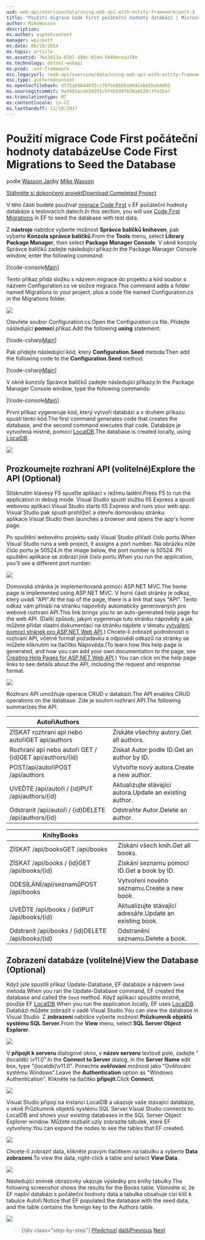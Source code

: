 ```yaml
---
uid: web-api/overview/data/using-web-api-with-entity-framework/part-3
title: "Použití migrace Code First počáteční hodnoty databázi | Microsoft Docs"
author: MikeWasson
description: 
ms.author: aspnetcontent
manager: wpickett
ms.date: 06/16/2014
ms.topic: article
ms.assetid: 76e2013a-65b7-488c-834d-9448ecea378e
ms.technology: dotnet-webapi
ms.prod: .net-framework
msc.legacyurl: /web-api/overview/data/using-web-api-with-entity-framework/part-3
msc.type: authoredcontent
ms.openlocfilehash: df75a69644033cc76fee86b5a9692ab65beb4d01
ms.sourcegitcommit: 9a9483aceb34591c97451997036a9120c3fe2baf
ms.translationtype: MT
ms.contentlocale: cs-CZ
ms.lasthandoff: 11/10/2017
---
```

<a name="use-code-first-migrations-to-seed-the-database"></a><span data-ttu-id="5d471-102">Použití migrace Code First počáteční hodnoty databáze</span><span class="sxs-lookup"><span data-stu-id="5d471-102">Use Code First Migrations to Seed the Database</span></span>
====================
<span data-ttu-id="5d471-103">podle [Wasson Jan](https://github.com/MikeWasson)</span><span class="sxs-lookup"><span data-stu-id="5d471-103">by [Mike Wasson](https://github.com/MikeWasson)</span></span>

[<span data-ttu-id="5d471-104">Stáhněte si dokončený projekt</span><span class="sxs-lookup"><span data-stu-id="5d471-104">Download Completed Project</span></span>](https://github.com/MikeWasson/BookService)

<span data-ttu-id="5d471-105">V této části budete používat [migrace Code First](https://msdn.microsoft.com/en-us/data/jj591621) v EF počáteční hodnoty databáze s testovacích datech.</span><span class="sxs-lookup"><span data-stu-id="5d471-105">In this section, you will use [Code First Migrations](https://msdn.microsoft.com/en-us/data/jj591621) in EF to seed the database with test data.</span></span>

<span data-ttu-id="5d471-106">Z **nástroje** nabídce vyberte možnost **Správce balíčků knihoven**, pak vyberte **Konzola správce balíčků**.</span><span class="sxs-lookup"><span data-stu-id="5d471-106">From the **Tools** menu, select **Library Package Manager**, then select **Package Manager Console**.</span></span> <span data-ttu-id="5d471-107">V okně konzoly Správce balíčků zadejte následující příkaz:</span><span class="sxs-lookup"><span data-stu-id="5d471-107">In the Package Manager Console window, enter the following command:</span></span>

[!code-console[Main](part-3/samples/sample1.cmd)]

<span data-ttu-id="5d471-108">Tento příkaz přidá složku s názvem migrace do projektu a kód soubor s názvem Configuration.cs ve složce migrace.</span><span class="sxs-lookup"><span data-stu-id="5d471-108">This command adds a folder named Migrations to your project, plus a code file named Configuration.cs in the Migrations folder.</span></span>

![](part-3/_static/image1.png)

<span data-ttu-id="5d471-109">Otevřete soubor Configuration.cs.</span><span class="sxs-lookup"><span data-stu-id="5d471-109">Open the Configuration.cs file.</span></span> <span data-ttu-id="5d471-110">Přidejte následující **pomocí** příkaz.</span><span class="sxs-lookup"><span data-stu-id="5d471-110">Add the following **using** statement.</span></span>

[!code-csharp[Main](part-3/samples/sample2.cs)]

<span data-ttu-id="5d471-111">Pak přidejte následující kód, který **Configuration.Seed** metoda:</span><span class="sxs-lookup"><span data-stu-id="5d471-111">Then add the following code to the **Configuration.Seed** method:</span></span>

[!code-csharp[Main](part-3/samples/sample3.cs)]

<span data-ttu-id="5d471-112">V okně konzoly Správce balíčků zadejte následující příkazy:</span><span class="sxs-lookup"><span data-stu-id="5d471-112">In the Package Manager Console window, type the following commands:</span></span>

[!code-console[Main](part-3/samples/sample4.cmd)]

<span data-ttu-id="5d471-113">První příkaz vygeneruje kód, který vytvoří databázi a v druhém příkazu spustí tento kód.</span><span class="sxs-lookup"><span data-stu-id="5d471-113">The first command generates code that creates the database, and the second command executes that code.</span></span> <span data-ttu-id="5d471-114">Databáze je vytvořená místně, pomocí [LocalDB](https://msdn.microsoft.com/en-us/library/hh510202.aspx).</span><span class="sxs-lookup"><span data-stu-id="5d471-114">The database is created locally, using [LocalDB](https://msdn.microsoft.com/en-us/library/hh510202.aspx).</span></span>

![](part-3/_static/image2.png)

## <a name="explore-the-api-optional"></a><span data-ttu-id="5d471-115">Prozkoumejte rozhraní API (volitelné)</span><span class="sxs-lookup"><span data-stu-id="5d471-115">Explore the API (Optional)</span></span>

<span data-ttu-id="5d471-116">Stisknutím klávesy F5 spusťte aplikaci v režimu ladění.</span><span class="sxs-lookup"><span data-stu-id="5d471-116">Press F5 to run the application in debug mode.</span></span> <span data-ttu-id="5d471-117">Visual Studio spustí službu IIS Express a spustí webovou aplikaci.</span><span class="sxs-lookup"><span data-stu-id="5d471-117">Visual Studio starts IIS Express and runs your web app.</span></span> <span data-ttu-id="5d471-118">Visual Studio pak spustí prohlížeč a otevře domovskou stránku aplikace.</span><span class="sxs-lookup"><span data-stu-id="5d471-118">Visual Studio then launches a browser and opens the app's home page.</span></span>

<span data-ttu-id="5d471-119">Po spuštění webového projektu sady Visual Studio přiřadí číslo portu.</span><span class="sxs-lookup"><span data-stu-id="5d471-119">When Visual Studio runs a web project, it assigns a port number.</span></span> <span data-ttu-id="5d471-120">Na obrázku níže číslo portu je 50524.</span><span class="sxs-lookup"><span data-stu-id="5d471-120">In the image below, the port number is 50524.</span></span> <span data-ttu-id="5d471-121">Při spuštění aplikace se zobrazí jiné číslo portu.</span><span class="sxs-lookup"><span data-stu-id="5d471-121">When you run the application, you'll see a different port number.</span></span>

![](part-3/_static/image3.png)

<span data-ttu-id="5d471-122">Domovská stránka je implementovaná pomocí ASP.NET MVC.</span><span class="sxs-lookup"><span data-stu-id="5d471-122">The home page is implemented using ASP.NET MVC.</span></span> <span data-ttu-id="5d471-123">V horní části stránky je odkaz, který uvádí "API".</span><span class="sxs-lookup"><span data-stu-id="5d471-123">At the top of the page, there is a link that says "API".</span></span> <span data-ttu-id="5d471-124">Tento odkaz vám přináší na stránku nápovědy automaticky generovaných pro webové rozhraní API.</span><span class="sxs-lookup"><span data-stu-id="5d471-124">This link brings you to an auto-generated help page for the web API.</span></span> <span data-ttu-id="5d471-125">(Další způsob, jakým vygeneruje tuto stránku nápovědy a jak můžete přidat vlastní dokumentaci na stránku najdete v tématu [vytváření pomoci stránek pro ASP.NET Web API](../../getting-started-with-aspnet-web-api/creating-api-help-pages.md).) Chcete-li zobrazit podrobnosti o rozhraní API, včetně formát požadavku a odpovědi odkazů na stránky se můžete kliknutím na tlačítko Nápověda.</span><span class="sxs-lookup"><span data-stu-id="5d471-125">(To learn how this help page is generated, and how you can add your own documentation to the page, see [Creating Help Pages for ASP.NET Web API](../../getting-started-with-aspnet-web-api/creating-api-help-pages.md).) You can click on the help page links to see details about the API, including the request and response format.</span></span>

![](part-3/_static/image4.png)

<span data-ttu-id="5d471-126">Rozhraní API umožňuje operace CRUD v databázi.</span><span class="sxs-lookup"><span data-stu-id="5d471-126">The API enables CRUD operations on the database.</span></span> <span data-ttu-id="5d471-127">Zde je souhrn rozhraní API.</span><span class="sxs-lookup"><span data-stu-id="5d471-127">The following summarizes the API.</span></span>

| <span data-ttu-id="5d471-128">Autoři</span><span class="sxs-lookup"><span data-stu-id="5d471-128">Authors</span></span> |  |
| --- | -- |
| <span data-ttu-id="5d471-129">ZÍSKAT rozhraní api nebo autoři</span><span class="sxs-lookup"><span data-stu-id="5d471-129">GET api/authors</span></span> | <span data-ttu-id="5d471-130">Získáte všechny autory.</span><span class="sxs-lookup"><span data-stu-id="5d471-130">Get all authors.</span></span> |
| <span data-ttu-id="5d471-131">Rozhraní api nebo autoři GET / {id}</span><span class="sxs-lookup"><span data-stu-id="5d471-131">GET api/authors/{id}</span></span> | <span data-ttu-id="5d471-132">Získat Autor podle ID.</span><span class="sxs-lookup"><span data-stu-id="5d471-132">Get an author by ID.</span></span> |
| <span data-ttu-id="5d471-133">POST/api/autoři</span><span class="sxs-lookup"><span data-stu-id="5d471-133">POST /api/authors</span></span> | <span data-ttu-id="5d471-134">Vytvořte nový autora.</span><span class="sxs-lookup"><span data-stu-id="5d471-134">Create a new author.</span></span> |
| <span data-ttu-id="5d471-135">UVEĎTE /api/autoři / {id}</span><span class="sxs-lookup"><span data-stu-id="5d471-135">PUT /api/authors/{id}</span></span> | <span data-ttu-id="5d471-136">Aktualizujte stávající autora.</span><span class="sxs-lookup"><span data-stu-id="5d471-136">Update an existing author.</span></span> |
| <span data-ttu-id="5d471-137">Odstranit /api/autoři / {id}</span><span class="sxs-lookup"><span data-stu-id="5d471-137">DELETE /api/authors/{id}</span></span> | <span data-ttu-id="5d471-138">Odstraňte Autor.</span><span class="sxs-lookup"><span data-stu-id="5d471-138">Delete an author.</span></span> |

| <span data-ttu-id="5d471-139">Knihy</span><span class="sxs-lookup"><span data-stu-id="5d471-139">Books</span></span> |  |
| --- | -- |
| <span data-ttu-id="5d471-140">ZÍSKAT /api/books</span><span class="sxs-lookup"><span data-stu-id="5d471-140">GET /api/books</span></span> | <span data-ttu-id="5d471-141">Získání všech knih.</span><span class="sxs-lookup"><span data-stu-id="5d471-141">Get all books.</span></span> |
| <span data-ttu-id="5d471-142">ZÍSKAT /api/books / {id}</span><span class="sxs-lookup"><span data-stu-id="5d471-142">GET /api/books/{id}</span></span> | <span data-ttu-id="5d471-143">Získání seznamu pomocí ID.</span><span class="sxs-lookup"><span data-stu-id="5d471-143">Get a book by ID.</span></span> |
| <span data-ttu-id="5d471-144">ODESÍLÁNÍ/api/seznamů</span><span class="sxs-lookup"><span data-stu-id="5d471-144">POST /api/books</span></span> | <span data-ttu-id="5d471-145">Vytvoření nového seznamu.</span><span class="sxs-lookup"><span data-stu-id="5d471-145">Create a new book.</span></span> |
| <span data-ttu-id="5d471-146">UVEĎTE /api/books / {id}</span><span class="sxs-lookup"><span data-stu-id="5d471-146">PUT /api/books/{id}</span></span> | <span data-ttu-id="5d471-147">Aktualizujte stávající adresáře.</span><span class="sxs-lookup"><span data-stu-id="5d471-147">Update an existing book.</span></span> |
| <span data-ttu-id="5d471-148">Odstranit /api/books / {id}</span><span class="sxs-lookup"><span data-stu-id="5d471-148">DELETE /api/books/{id}</span></span> | <span data-ttu-id="5d471-149">Odstranění seznamu.</span><span class="sxs-lookup"><span data-stu-id="5d471-149">Delete a book.</span></span> |

## <a name="view-the-database-optional"></a><span data-ttu-id="5d471-150">Zobrazení databáze (volitelné)</span><span class="sxs-lookup"><span data-stu-id="5d471-150">View the Database (Optional)</span></span>

<span data-ttu-id="5d471-151">Když jste spustili příkaz Update-Database, EF databáze a názvem `Seed` metoda.</span><span class="sxs-lookup"><span data-stu-id="5d471-151">When you ran the Update-Database command, EF created the database and called the `Seed` method.</span></span> <span data-ttu-id="5d471-152">Když aplikaci spouštíte místně, použije EF [LocalDB](https://blogs.msdn.com/b/sqlexpress/archive/2011/07/12/introducing-localdb-a-better-sql-express.aspx).</span><span class="sxs-lookup"><span data-stu-id="5d471-152">When you run the application locally, EF uses [LocalDB](https://blogs.msdn.com/b/sqlexpress/archive/2011/07/12/introducing-localdb-a-better-sql-express.aspx).</span></span> <span data-ttu-id="5d471-153">Databázi můžete zobrazit v sadě Visual Studio.</span><span class="sxs-lookup"><span data-stu-id="5d471-153">You can view the database in Visual Studio.</span></span> <span data-ttu-id="5d471-154">Z **zobrazení** nabídce vyberte možnost **Průzkumník objektů systému SQL Server**.</span><span class="sxs-lookup"><span data-stu-id="5d471-154">From the **View** menu, select **SQL Server Object Explorer**.</span></span>

![](part-3/_static/image5.png)

<span data-ttu-id="5d471-155">V **připojit k serveru** dialogové okno, v **název serveru** textové pole, zadejte "(localdb) \v11.0".</span><span class="sxs-lookup"><span data-stu-id="5d471-155">In the **Connect to Server** dialog, in the **Server Name** edit box, type "(localdb)\v11.0".</span></span> <span data-ttu-id="5d471-156">Ponechte **ověřování** možnost jako "Ověřování systému Windows".</span><span class="sxs-lookup"><span data-stu-id="5d471-156">Leave the **Authentication** option as "Windows Authentication".</span></span> <span data-ttu-id="5d471-157">Klikněte na tlačítko **připojit**.</span><span class="sxs-lookup"><span data-stu-id="5d471-157">Click **Connect**.</span></span>

![](part-3/_static/image6.png)

<span data-ttu-id="5d471-158">Visual Studio připojí na instanci LocalDB a ukazuje vaše stávající databáze, v okně Průzkumník objektů systému SQL Server.</span><span class="sxs-lookup"><span data-stu-id="5d471-158">Visual Studio connects to LocalDB and shows your existing databases in the SQL Server Object Explorer window.</span></span> <span data-ttu-id="5d471-159">Můžete rozbalit uzly zobrazíte tabulek, které EF vytvořeny.</span><span class="sxs-lookup"><span data-stu-id="5d471-159">You can expand the nodes to see the tables that EF created.</span></span>

![](part-3/_static/image7.png)

<span data-ttu-id="5d471-160">Chcete-li zobrazit data, klikněte pravým tlačítkem na tabulku a vyberte **Data zobrazení**.</span><span class="sxs-lookup"><span data-stu-id="5d471-160">To view the data, right-click a table and select **View Data**.</span></span>

![](part-3/_static/image8.png)

<span data-ttu-id="5d471-161">Následující snímek obrazovky ukazuje výsledky pro knihy tabulky.</span><span class="sxs-lookup"><span data-stu-id="5d471-161">The following screenshot shows the results for the Books table.</span></span> <span data-ttu-id="5d471-162">Všimněte si, že EF naplní databázi s počáteční hodnoty data a tabulka obsahuje cizí klíč k tabulce Autoři.</span><span class="sxs-lookup"><span data-stu-id="5d471-162">Notice that EF populated the database with the seed data, and the table contains the foreign key to the Authors table.</span></span>

![](part-3/_static/image9.png)

>[!div class="step-by-step"]
<span data-ttu-id="5d471-163">[Předchozí](part-2.md)
[další](part-4.md)</span><span class="sxs-lookup"><span data-stu-id="5d471-163">[Previous](part-2.md)
[Next](part-4.md)</span></span>
